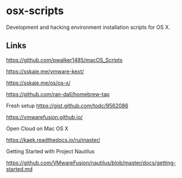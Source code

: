 # osx-scripts

Development and hacking environment installation scripts for OS X.

## Links

https://github.com/pwalker1485/macOS_Scripts

https://sskaje.me/vmware-kext/

https://sskaje.me/os/os-x/

https://github.com/ran-dall/homebrew-tap

Fresh setup https://gist.github.com/todc/9562086



https://vmwarefusion.github.io/

Open Cloud on Mac OS X

https://kaek.readthedocs.io/ru/master/

Getting Started with Project Nautilus

https://github.com/VMwareFusion/nautilus/blob/master/docs/getting-started.md